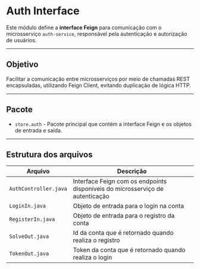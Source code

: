 # Auth Interface

Este módulo define a **interface Feign** para comunicação com o microsserviço `auth-service`, responsável pela autenticação e autorização de usuários.

---

## Objetivo

Facilitar a comunicação entre microsserviços por meio de chamadas REST encapsuladas, utilizando Feign Client, evitando duplicação de lógica HTTP.

---

## Pacote

- `store.auth` - Pacote principal que contém a interface Feign e os objetos de entrada e saída.

---

## Estrutura dos arquivos

| Arquivo               | Descrição                                                                     |
| --------------------- | ----------------------------------------------------------------------------- |
| `AuthController.java` | Interface Feign com os endpoints disponíveis do microsserviço de autenticação |
| `LoginIn.java`        | Objeto de entrada para o login na conta                                       |
| `RegisterIn.java`     | Objeto de entrada para o registro da conta                                    |
| `SolveOut.java`       | Id da conta que é retornado quando realiza o registro                         |
| `TokenOut.java`       | Token da conta que é retornado quando realiza o login                         |
